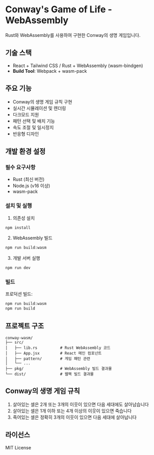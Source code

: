 # Conway's Game of Life - WebAssembly

Rust와 WebAssembly를 사용하여 구현한 Conway의 생명 게임입니다.

## 기술 스택
- React + Tailwind CSS / Rust + WebAssembly (wasm-bindgen)
- **Build Tool**: Webpack + wasm-pack

## 주요 기능

- Conway의 생명 게임 규칙 구현
- 실시간 시뮬레이션 및 렌더링
- 다크모드 지원
- 패턴 선택 및 배치 기능
- 속도 조절 및 일시정지
- 반응형 디자인

## 개발 환경 설정

### 필수 요구사항

- Rust (최신 버전)
- Node.js (v16 이상)
- wasm-pack

### 설치 및 실행

1. 의존성 설치
```bash
npm install
```

2. WebAssembly 빌드
```bash
npm run build:wasm
```

3. 개발 서버 실행
```bash
npm run dev
```

### 빌드

프로덕션 빌드:
```bash
npm run build:wasm
npm run build
```

## 프로젝트 구조

```
conway-wasm/
├── src/
│   ├── lib.rs          # Rust WebAssembly 코드
│   ├── App.jsx         # React 메인 컴포넌트
│   ├── pattern/        # 게임 패턴 관련
│   └── ...
├── pkg/                # WebAssembly 빌드 결과물
└── dist/               # 웹팩 빌드 결과물
```

## Conway의 생명 게임 규칙

1. 살아있는 셀은 2개 또는 3개의 이웃이 있으면 다음 세대에도 살아남습니다
2. 살아있는 셀은 1개 이하 또는 4개 이상의 이웃이 있으면 죽습니다
3. 죽어있는 셀은 정확히 3개의 이웃이 있으면 다음 세대에 살아납니다

## 라이선스

MIT License
